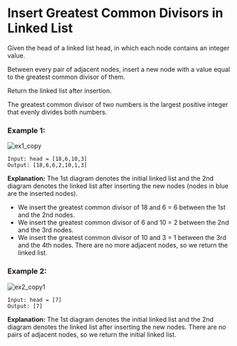 # Insert Greatest Common Divisors in Linked List

Given the head of a linked list head, in which each node contains an integer value.

Between every pair of adjacent nodes, insert a new node with a value equal to the greatest common divisor of them.

Return the linked list after insertion.

The greatest common divisor of two numbers is the largest positive integer that evenly divides both numbers.

 
### Example 1:
![ex1_copy](https://github.com/ananya9177/PAT-CP/assets/151428838/a42a8406-380e-4979-8e24-02ffda858175)

```
Input: head = [18,6,10,3]
Output: [18,6,6,2,10,1,3]
```
**Explanation:** The 1st diagram denotes the initial linked list and the 2nd diagram denotes the linked list after inserting the new nodes (nodes in blue are the inserted nodes).
- We insert the greatest common divisor of 18 and 6 = 6 between the 1st and the 2nd nodes.
- We insert the greatest common divisor of 6 and 10 = 2 between the 2nd and the 3rd nodes.
- We insert the greatest common divisor of 10 and 3 = 1 between the 3rd and the 4th nodes.
There are no more adjacent nodes, so we return the linked list.


### Example 2:
![ex2_copy1](https://github.com/ananya9177/PAT-CP/assets/151428838/8b68eb01-9c13-4b5e-b3eb-33e4645b7573)

```
Input: head = [7]
Output: [7]
```
**Explanation:** The 1st diagram denotes the initial linked list and the 2nd diagram denotes the linked list after inserting the new nodes.
There are no pairs of adjacent nodes, so we return the initial linked list.
